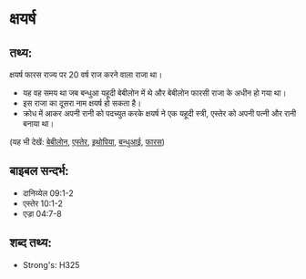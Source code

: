 # क्षयर्ष #

## तथ्य: ##

क्षयर्ष फारस राज्य पर 20 वर्ष राज करने वाला राजा था।

* यह वह समय था जब बन्धुआ यहूदी बेबीलोन में थे और बेबीलोन फारसी राजा के अधीन हो गया था।
* इस राजा का दूसरा नाम क्षयर्ष हो सकता है।
* क्रोध में आकर अपनी रानी को पदच्युत करके क्षयर्ष ने एक यहूदी स्त्री, एस्तेर को अपनी पत्नी और रानी बनाया था।

(यह भी देखें: [बेबीलोन](../babylon.md), [एस्तेर](../esther.md), [इथोपिया](../ethiopia.md), [बन्धुआई](../exile.md), [फारस](../persia.md))

## बाइबल सन्दर्भ: ##

* दानिय्येल 09:1-2
* एस्तेर 10:1-2
* एज्रा 04:7-8

## शब्द तथ्य: ##

* Strong's: H325
